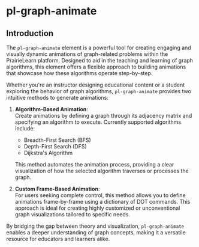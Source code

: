 # pl-graph-animate

## Introduction

The `pl-graph-animate` element is a powerful tool for creating engaging and visually dynamic animations of graph-related problems within the PrairieLearn platform. Designed to aid in the teaching and learning of graph algorithms, this element offers a flexible approach to building animations that showcase how these algorithms operate step-by-step.

Whether you're an instructor designing educational content or a student exploring the behavior of graph algorithms, `pl-graph-animate` provides two intuitive methods to generate animations:

1. **Algorithm-Based Animation**:  
   Create animations by defining a graph through its adjacency matrix and specifying an algorithm to execute. Currently supported algorithms include:
   - Breadth-First Search (BFS)
   - Depth-First Search (DFS)
   - Dijkstra's Algorithm  

   This method automates the animation process, providing a clear visualization of how the selected algorithm traverses or processes the graph.

2. **Custom Frame-Based Animation**:  
   For users seeking complete control, this method allows you to define animations frame-by-frame using a dictionary of DOT commands. This approach is ideal for creating highly customized or unconventional graph visualizations tailored to specific needs.

By bridging the gap between theory and visualization, `pl-graph-animate` enables a deeper understanding of graph concepts, making it a versatile resource for educators and learners alike.
